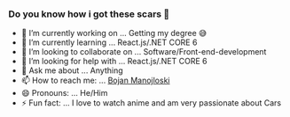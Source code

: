 ### Do you know how i got these scars :knife: 


- 🔭 I’m currently working on ... Getting my degree :sweat_smile:
- 🌱 I’m currently learning ... React.js/.NET CORE 6
- 👯 I’m looking to collaborate on ... Software/Front-end-development
- 🤔 I’m looking for help with ... React.js/.NET CORE 6
- 💬 Ask me about ... Anything
- 📫 How to reach me: ... [Bojan Manojloski](mailto:bojanmanojloski@gmail.com)
- 😄 Pronouns: ... He/Him
- ⚡ Fun fact: ... I love to watch anime and am very passionate about Cars
